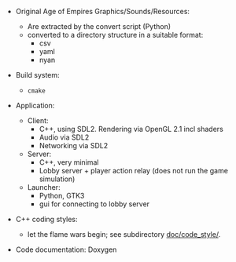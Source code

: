* Original Age of Empires Graphics/Sounds/Resources:
	* Are extracted by the convert script (Python)
	* converted to a directory structure in a suitable format:
		* csv
		* yaml
		* nyan

* Build system:
	* `cmake`

* Application:
	* Client:
		* C++, using SDL2. Rendering via OpenGL 2.1 incl shaders
		* Audio via SDL2
		* Networking via SDL2
	* Server:
		* C++, very minimal
		* Lobby server + player action relay (does not run the game simulation)
	* Launcher:
		* Python, GTK3
		* gui for connecting to lobby server

* C++ coding styles:
	* let the flame wars begin; see subdirectory [doc/code_style/](code_style).

* Code documentation: Doxygen
